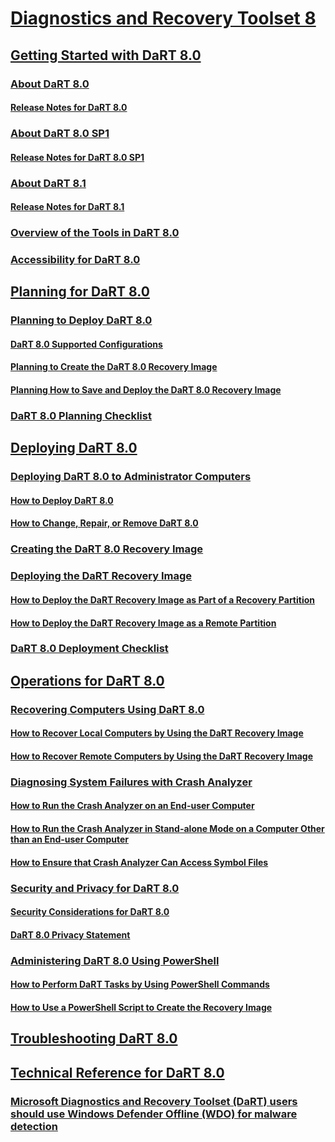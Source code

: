 # [Diagnostics and Recovery Toolset 8](index.md)
## [Getting Started with DaRT 8.0](getting-started-with-dart-80-dart-8.md)
### [About DaRT 8.0](about-dart-80-dart-8.md)
#### [Release Notes for DaRT 8.0 ](release-notes-for-dart-80--dart-8.md)
### [About DaRT 8.0 SP1](about-dart-80-sp1.md)
#### [Release Notes for DaRT 8.0 SP1](release-notes-for-dart-80-sp1.md)
### [About DaRT 8.1](about-dart-81.md)
#### [Release Notes for DaRT 8.1](release-notes-for-dart-81.md)
### [Overview of the Tools in DaRT 8.0](overview-of-the-tools-in-dart-80-dart-8.md)
### [Accessibility for DaRT 8.0](accessibility-for-dart-80-dart-8.md)
## [Planning for DaRT 8.0](planning-for-dart-80-dart-8.md)
### [Planning to Deploy DaRT 8.0](planning-to-deploy-dart-80-dart-8.md)
#### [DaRT 8.0 Supported Configurations](dart-80-supported-configurations-dart-8.md)
#### [Planning to Create the DaRT 8.0 Recovery Image](planning-to-create-the-dart-80-recovery-image-dart-8.md)
#### [Planning How to Save and Deploy the DaRT 8.0 Recovery Image](planning-how-to-save-and-deploy-the-dart-80-recovery-image-dart-8.md)
### [DaRT 8.0 Planning Checklist](dart-80-planning-checklist-dart-8.md)
## [Deploying DaRT 8.0](deploying-dart-80-dart-8.md)
### [Deploying DaRT 8.0 to Administrator Computers](deploying-dart-80-to-administrator-computers-dart-8.md)
#### [How to Deploy DaRT 8.0](how-to-deploy-dart-80-dart-8.md)
#### [How to Change, Repair, or Remove DaRT 8.0](how-to-change-repair-or-remove-dart-80-dart-8.md)
### [Creating the DaRT 8.0 Recovery Image](creating-the-dart-80-recovery-image-dart-8.md)
### [Deploying the DaRT Recovery Image](deploying-the-dart-recovery-image-dart-8.md)
#### [How to Deploy the DaRT Recovery Image as Part of a Recovery Partition](how-to-deploy-the-dart-recovery-image-as-part-of-a-recovery-partition-dart-8.md)
#### [How to Deploy the DaRT Recovery Image as a Remote Partition](how-to-deploy-the-dart-recovery-image-as-a-remote-partition-dart-8.md)
### [DaRT 8.0 Deployment Checklist](dart-80-deployment-checklist-dart-8.md)
## [Operations for DaRT 8.0](operations-for-dart-80-dart-8.md)
### [Recovering Computers Using DaRT 8.0](recovering-computers-using-dart-80-dart-8.md)
#### [How to Recover Local Computers by Using the DaRT Recovery Image](how-to-recover-local-computers-by-using-the-dart-recovery-image-dart-8.md)
#### [How to Recover Remote Computers by Using the DaRT Recovery Image](how-to-recover-remote-computers-by-using-the-dart-recovery-image-dart-8.md)
### [Diagnosing System Failures with Crash Analyzer ](diagnosing-system-failures-with-crash-analyzer--dart-8.md)
#### [How to Run the Crash Analyzer on an End-user Computer](how-to-run-the-crash-analyzer-on-an-end-user-computer-dart-8.md)
#### [How to Run the Crash Analyzer in Stand-alone Mode on a Computer Other than an End-user Computer](how-to-run-the-crash-analyzer-in-stand-alone-mode-on-a-computer-other-than-an-end-user-computer-dart-8.md)
#### [How to Ensure that Crash Analyzer Can Access Symbol Files](how-to-ensure-that-crash-analyzer-can-access-symbol-files.md)
### [Security and Privacy for DaRT 8.0](security-and-privacy-for-dart-80-dart-8.md)
#### [Security Considerations for DaRT 8.0 ](security-considerations-for-dart-80--dart-8.md)
#### [DaRT 8.0 Privacy Statement](dart-80-privacy-statement-dart-8.md)
### [Administering DaRT 8.0 Using PowerShell](administering-dart-80-using-powershell-dart-8.md)
#### [How to Perform DaRT Tasks by Using PowerShell Commands](how-to-perform-dart-tasks-by-using-powershell-commands-dart-8.md)
#### [How to Use a PowerShell Script to Create the Recovery Image](how-to-use-a-powershell-script-to-create-the-recovery-image-dart-8.md)
## [Troubleshooting DaRT 8.0](troubleshooting-dart-80-dart-8.md)
## [Technical Reference for DaRT 8.0](technical-reference-for-dart-80-new-ia.md)
### [Microsoft Diagnostics and Recovery Toolset (DaRT) users should use Windows Defender Offline (WDO) for malware detection](microsoft-diagnostics-and-recovery-toolset--dart--users-should-use-windows-defender-offline--wdo--for-malware-detection.md)



<!--HONumber=Jun16_HO4-->


